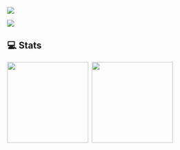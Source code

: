 [![](https://readme-typing-svg.demolab.com?font=Fira+Code&size=30&lines=你好,+欢迎光临;Hello,+welcome)](https://git.io/typing-svg)

![](https://count.getloli.com/get/@:wu-clan?theme=asoul)

## 💻 Stats

<span><img src="https://github-readme-stats.vercel.app/api?username=wu-clan&count_private=true&show_icons=true&rank_icon=percentile" height=188/></span>
&nbsp;<span><img src="https://github-readme-stats.vercel.app/api/top-langs/?username=wu-clan&layout=donut&langs_count=8" height=188/></span>
